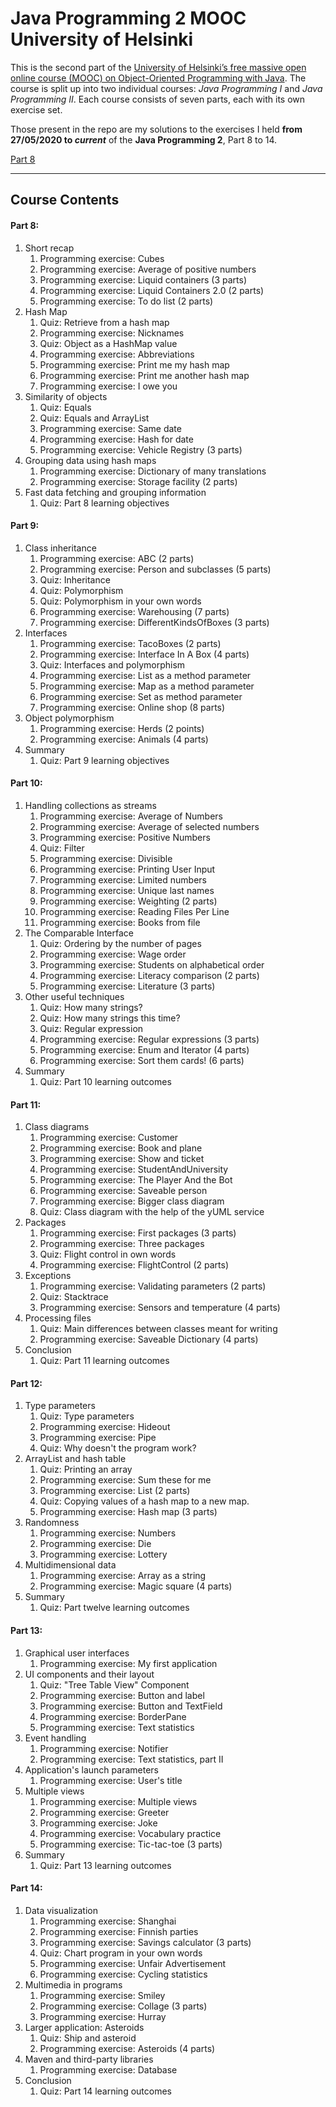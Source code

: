 # Java Programming 2 MOOC University of Helsinki
 
This is the second part of the [University of Helsinki’s free massive open online course (MOOC) on Object-Oriented Programming with Java](https://java-programming.mooc.fi/).
The course is split up into two individual courses: *Java Programming I* and *Java Programming II*. Each course consists of seven parts, each with its own exercise set.

Those present in the repo are my solutions to the exercises I held **from 27/05/2020 to _current_** of the **Java Programming 2**, Part 8 to 14.

[Part 8](https://github.com/Pemo11235/Java_Programming_2_MOOC_University_of_Helsinki/blob/master/README.md#part-8)




-------------------------------------------------------------------
## Course Contents ##

#### Part 8:
 1. Short recap
    1. Programming exercise: Cubes
    2. Programming exercise: Average of positive numbers
    3. Programming exercise: Liquid containers (3 parts)
    4. Programming exercise: Liquid Containers 2.0 (2 parts)
    5. Programming exercise: To do list (2 parts)
 2. Hash Map
    1. Quiz: Retrieve from a hash map
    2. Programming exercise: Nicknames
    3. Quiz: Object as a HashMap value
    4. Programming exercise: Abbreviations
    5. Programming exercise: Print me my hash map
    6. Programming exercise: Print me another hash map
    7. Programming exercise: I owe you
 3. Similarity of objects
     1. Quiz: Equals
     2. Quiz: Equals and ArrayList
     3. Programming exercise: Same date
     4. Programming exercise: Hash for date
     5. Programming exercise: Vehicle Registry (3 parts)
 4. Grouping data using hash maps
     1. Programming exercise: Dictionary of many translations
     2. Programming exercise: Storage facility (2 parts)
 5. Fast data fetching and grouping information
     1. Quiz: Part 8 learning objectives
 
#### Part 9:
 1. Class inheritance
     1. Programming exercise: ABC (2 parts)
     2. Programming exercise: Person and subclasses (5 parts)
     3. Quiz: Inheritance
     4. Quiz: Polymorphism
     5. Quiz: Polymorphism in your own words
     6. Programming exercise: Warehousing (7 parts)
     7. Programming exercise: DifferentKindsOfBoxes (3 parts)
 2. Interfaces
     1. Programming exercise: TacoBoxes (2 parts)
     2. Programming exercise: Interface In A Box (4 parts)
     3. Quiz: Interfaces and polymorphism
     4. Programming exercise: List as a method parameter
     5. Programming exercise: Map as a method parameter
     6. Programming exercise: Set as method parameter
     7. Programming exercise: Online shop (8 parts)
 3. Object polymorphism
     1. Programming exercise: Herds (2 points)
     2. Programming exercise: Animals (4 parts)
4. Summary
     1. Quiz: Part 9 learning objectives
     
#### Part 10:
 1. Handling collections as streams
     1. Programming exercise: Average of Numbers
     2. Programming exercise: Average of selected numbers
     3. Programming exercise: Positive Numbers
     4. Quiz: Filter
     5. Programming exercise: Divisible
     6. Programming exercise: Printing User Input
     7. Programming exercise: Limited numbers
     8. Programming exercise: Unique last names
     9. Programming exercise: Weighting (2 parts)
     10. Programming exercise: Reading Files Per Line
     11. Programming exercise: Books from file
 2. The Comparable Interface
     1. Quiz: Ordering by the number of pages
     2. Programming exercise: Wage order
     3. Programming exercise: Students on alphabetical order
     4. Programming exercise: Literacy comparison (2 parts)
     5. Programming exercise: Literature (3 parts)
 3. Other useful techniques
     1. Quiz: How many strings?
     2. Quiz: How many strings this time?
     3. Quiz: Regular expression
     4. Programming exercise: Regular expressions (3 parts)
     5. Programming exercise: Enum and Iterator (4 parts)
     6. Programming exercise: Sort them cards! (6 parts)
 4. Summary
     1. Quiz: Part 10 learning outcomes
     
#### Part 11:
 1. Class diagrams
     1. Programming exercise: Customer
     2. Programming exercise: Book and plane
     3. Programming exercise: Show and ticket
     4. Programming exercise: StudentAndUniversity
     5. Programming exercise: The Player And the Bot
     6. Programming exercise: Saveable person
     7. Programming exercise: Bigger class diagram
     8. Quiz: Class diagram with the help of the yUML service
 2. Packages
     1. Programming exercise: First packages (3 parts)
     2. Programming exercise: Three packages
     3. Quiz: Flight control in own words
     4. Programming exercise: FlightControl (2 parts)
 3. Exceptions
     1. Programming exercise: Validating parameters (2 parts)
     2. Quiz: Stacktrace
     3. Programming exercise: Sensors and temperature (4 parts)
 4. Processing files
     1. Quiz: Main differences between classes meant for writing
     2. Programming exercise: Saveable Dictionary (4 parts)
 5. Conclusion 
     1. Quiz: Part 11 learning outcomes
     
#### Part 12:
 1. Type parameters
     1. Quiz: Type parameters
     2. Programming exercise: Hideout
     3. Programming exercise: Pipe
     4. Quiz: Why doesn't the program work?
 2. ArrayList and hash table
     1. Quiz: Printing an array
     2. Programming exercise: Sum these for me
     3. Programming exercise: List (2 parts)
     4. Quiz: Copying values of a hash map to a new map.
     5. Programming exercise: Hash map (3 parts)
 3. Randomness
     1. Programming exercise: Numbers
     2. Programming exercise: Die
     3. Programming exercise: Lottery
 4. Multidimensional data
     1. Programming exercise: Array as a string
     2. Programming exercise: Magic square (4 parts)
 5. Summary
     1. Quiz: Part twelve learning outcomes
 
#### Part 13:
 1. Graphical user interfaces
     1. Programming exercise: My first application
 2. UI components and their layout
     1. Quiz: "Tree Table View" Component
     2. Programming exercise: Button and label
     3. Programming exercise: Button and TextField
     4. Programming exercise: BorderPane
     5. Programming exercise: Text statistics
 3. Event handling
     1. Programming exercise: Notifier
     2. Programming exercise: Text statistics, part II
 4. Application's launch parameters
     1. Programming exercise: User's title
 5. Multiple views
     1. Programming exercise: Multiple views
     2. Programming exercise: Greeter
     3. Programming exercise: Joke
     4. Programming exercise: Vocabulary practice
     5. Programming exercise: Tic-tac-toe (3 parts)
 6. Summary
     1. Quiz: Part 13 learning outcomes
 
#### Part 14:
 1. Data visualization
     1. Programming exercise: Shanghai
     2. Programming exercise: Finnish parties
     3. Programming exercise: Savings calculator (3 parts)
     4. Quiz: Chart program in your own words
     5. Programming exercise: Unfair Advertisement
     6. Programming exercise: Cycling statistics
 2. Multimedia in programs
     1. Programming exercise: Smiley
     2. Programming exercise: Collage (3 parts)
     3. Programming exercise: Hurray
 3. Larger application: Asteroids
     1. Quiz: Ship and asteroid
     2. Programming exercise: Asteroids (4 parts)
 4. Maven and third-party libraries
     1. Programming exercise: Database
 5. Conclusion
     1. Quiz: Part 14 learning outcomes
